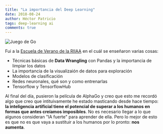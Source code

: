 ```yaml
---
title: "La importancia del Deep Learning"
date: 2018-08-24
author: Héctor Patricio
tags: deep-learning ai 
comments: true
---
```


![Juego de Go](http://res.cloudinary.com/hectorip/image/upload/c_scale,w_741/v1535693467/til/IMG_0164.jpg)

Fui a la [Escuela de Verano de la RIIAA](https://riiaa.org/escuela-de-verano/) en el cuál se
enseñaron varias cosas:

- Técnicas básicas de **Data Wrangling** con Pandas y la importancia de limpiar los datos
- La importancia de la visualizaión de datos para exploración
- Modelos de clasificación
- Redes neuronales, qué son y como entrenarlas
- Tensorflow y TensorflowHub

Al final del día, pusieron la película de AlphaGo y creo que esto me recordó algo que
creo que intituivamente he estado masticando desde hace tiempo: **la inteligencia artificial
tiene el potencial de superar a los humanos en formas que antes creíamos imposibles**. No
es necesario llegar a lo que algunos consideran "IA fuerte" para aprender de ella. Pero lo
mejor de esto es que no es que vaya a sustituir a los humanos por lo pronto: **nos aumenta**.
